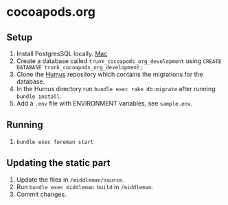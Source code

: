 # cocoapods.org

## Setup

1. Install PostgresSQL locally. [Mac](http://postgresapp.com/)
2. Create a database called `trunk_cocoapods_org_development` using `CREATE DATABASE trunk_cocoapods_org_development;`
3. Clone the [Humus](https://github.com/CocoaPods/Humus) repository which contains the migrations for the database.
4. In the Humus directory run `bundle exec rake db:migrate` after running `bundle install`.
5. Add a `.env` file with ENVIRONMENT variables, see `sample.env`.

## Running

1. `bundle exec foreman start`

## Updating the static part

1. Update the files in `/middleman/source`.
2. Run `bundle exec middleman build` in `/middleman`.
3. Commit changes.